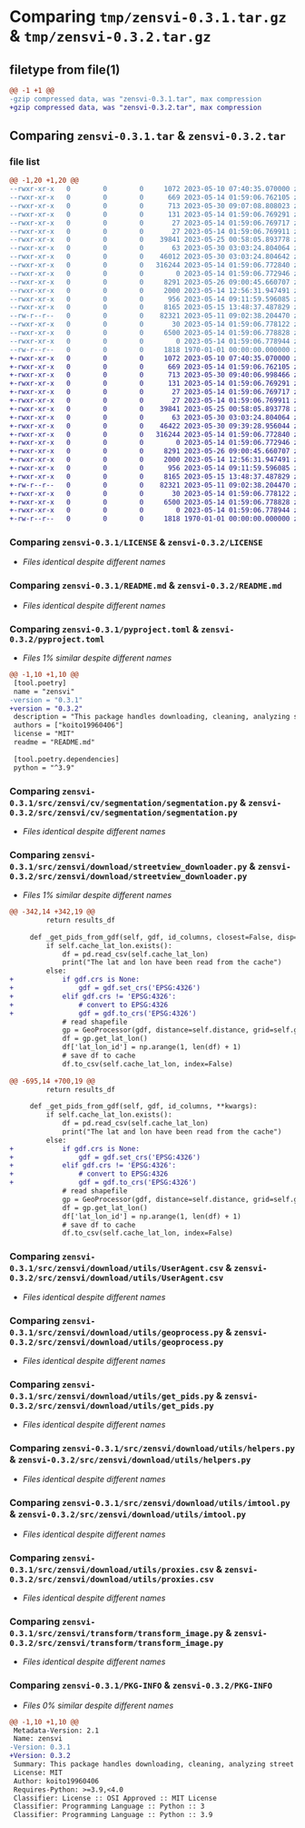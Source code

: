 # Comparing `tmp/zensvi-0.3.1.tar.gz` & `tmp/zensvi-0.3.2.tar.gz`

## filetype from file(1)

```diff
@@ -1 +1 @@
-gzip compressed data, was "zensvi-0.3.1.tar", max compression
+gzip compressed data, was "zensvi-0.3.2.tar", max compression
```

## Comparing `zensvi-0.3.1.tar` & `zensvi-0.3.2.tar`

### file list

```diff
@@ -1,20 +1,20 @@
--rwxr-xr-x   0        0        0     1072 2023-05-10 07:40:35.070000 zensvi-0.3.1/LICENSE
--rwxr-xr-x   0        0        0      669 2023-05-14 01:59:06.762105 zensvi-0.3.1/README.md
--rwxr-xr-x   0        0        0      713 2023-05-30 09:07:08.808023 zensvi-0.3.1/pyproject.toml
--rwxr-xr-x   0        0        0      131 2023-05-14 01:59:06.769291 zensvi-0.3.1/src/zensvi/__init__.py
--rwxr-xr-x   0        0        0       27 2023-05-14 01:59:06.769717 zensvi-0.3.1/src/zensvi/cv/__init__.py
--rwxr-xr-x   0        0        0       27 2023-05-14 01:59:06.769911 zensvi-0.3.1/src/zensvi/cv/segmentation/__init__.py
--rwxr-xr-x   0        0        0    39841 2023-05-25 00:58:05.893778 zensvi-0.3.1/src/zensvi/cv/segmentation/segmentation.py
--rwxr-xr-x   0        0        0       63 2023-05-30 03:03:24.804064 zensvi-0.3.1/src/zensvi/download/__init__.py
--rwxr-xr-x   0        0        0    46012 2023-05-30 03:03:24.804642 zensvi-0.3.1/src/zensvi/download/streetview_downloader.py
--rwxr-xr-x   0        0        0   316244 2023-05-14 01:59:06.772840 zensvi-0.3.1/src/zensvi/download/utils/UserAgent.csv
--rwxr-xr-x   0        0        0        0 2023-05-14 01:59:06.772946 zensvi-0.3.1/src/zensvi/download/utils/__init__.py
--rwxr-xr-x   0        0        0     8291 2023-05-26 09:00:45.660707 zensvi-0.3.1/src/zensvi/download/utils/geoprocess.py
--rwxr-xr-x   0        0        0     2000 2023-05-14 12:56:31.947491 zensvi-0.3.1/src/zensvi/download/utils/get_pids.py
--rwxr-xr-x   0        0        0      956 2023-05-14 09:11:59.596085 zensvi-0.3.1/src/zensvi/download/utils/helpers.py
--rwxr-xr-x   0        0        0     8165 2023-05-15 13:48:37.487829 zensvi-0.3.1/src/zensvi/download/utils/imtool.py
--rw-r--r--   0        0        0    82321 2023-05-11 09:02:38.204470 zensvi-0.3.1/src/zensvi/download/utils/proxies.csv
--rwxr-xr-x   0        0        0       30 2023-05-14 01:59:06.778122 zensvi-0.3.1/src/zensvi/transform/__init__.py
--rwxr-xr-x   0        0        0     6500 2023-05-14 01:59:06.778828 zensvi-0.3.1/src/zensvi/transform/transform_image.py
--rwxr-xr-x   0        0        0        0 2023-05-14 01:59:06.778944 zensvi-0.3.1/src/zensvi/zensvi.py
--rw-r--r--   0        0        0     1818 1970-01-01 00:00:00.000000 zensvi-0.3.1/PKG-INFO
+-rwxr-xr-x   0        0        0     1072 2023-05-10 07:40:35.070000 zensvi-0.3.2/LICENSE
+-rwxr-xr-x   0        0        0      669 2023-05-14 01:59:06.762105 zensvi-0.3.2/README.md
+-rwxr-xr-x   0        0        0      713 2023-05-30 09:40:06.998466 zensvi-0.3.2/pyproject.toml
+-rwxr-xr-x   0        0        0      131 2023-05-14 01:59:06.769291 zensvi-0.3.2/src/zensvi/__init__.py
+-rwxr-xr-x   0        0        0       27 2023-05-14 01:59:06.769717 zensvi-0.3.2/src/zensvi/cv/__init__.py
+-rwxr-xr-x   0        0        0       27 2023-05-14 01:59:06.769911 zensvi-0.3.2/src/zensvi/cv/segmentation/__init__.py
+-rwxr-xr-x   0        0        0    39841 2023-05-25 00:58:05.893778 zensvi-0.3.2/src/zensvi/cv/segmentation/segmentation.py
+-rwxr-xr-x   0        0        0       63 2023-05-30 03:03:24.804064 zensvi-0.3.2/src/zensvi/download/__init__.py
+-rwxr-xr-x   0        0        0    46422 2023-05-30 09:39:28.956044 zensvi-0.3.2/src/zensvi/download/streetview_downloader.py
+-rwxr-xr-x   0        0        0   316244 2023-05-14 01:59:06.772840 zensvi-0.3.2/src/zensvi/download/utils/UserAgent.csv
+-rwxr-xr-x   0        0        0        0 2023-05-14 01:59:06.772946 zensvi-0.3.2/src/zensvi/download/utils/__init__.py
+-rwxr-xr-x   0        0        0     8291 2023-05-26 09:00:45.660707 zensvi-0.3.2/src/zensvi/download/utils/geoprocess.py
+-rwxr-xr-x   0        0        0     2000 2023-05-14 12:56:31.947491 zensvi-0.3.2/src/zensvi/download/utils/get_pids.py
+-rwxr-xr-x   0        0        0      956 2023-05-14 09:11:59.596085 zensvi-0.3.2/src/zensvi/download/utils/helpers.py
+-rwxr-xr-x   0        0        0     8165 2023-05-15 13:48:37.487829 zensvi-0.3.2/src/zensvi/download/utils/imtool.py
+-rw-r--r--   0        0        0    82321 2023-05-11 09:02:38.204470 zensvi-0.3.2/src/zensvi/download/utils/proxies.csv
+-rwxr-xr-x   0        0        0       30 2023-05-14 01:59:06.778122 zensvi-0.3.2/src/zensvi/transform/__init__.py
+-rwxr-xr-x   0        0        0     6500 2023-05-14 01:59:06.778828 zensvi-0.3.2/src/zensvi/transform/transform_image.py
+-rwxr-xr-x   0        0        0        0 2023-05-14 01:59:06.778944 zensvi-0.3.2/src/zensvi/zensvi.py
+-rw-r--r--   0        0        0     1818 1970-01-01 00:00:00.000000 zensvi-0.3.2/PKG-INFO
```

### Comparing `zensvi-0.3.1/LICENSE` & `zensvi-0.3.2/LICENSE`

 * *Files identical despite different names*

### Comparing `zensvi-0.3.1/README.md` & `zensvi-0.3.2/README.md`

 * *Files identical despite different names*

### Comparing `zensvi-0.3.1/pyproject.toml` & `zensvi-0.3.2/pyproject.toml`

 * *Files 1% similar despite different names*

```diff
@@ -1,10 +1,10 @@
 [tool.poetry]
 name = "zensvi"
-version = "0.3.1"
+version = "0.3.2"
 description = "This package handles downloading, cleaning, analyzing street view imagery in one-stop and zen manner."
 authors = ["koito19960406"]
 license = "MIT"
 readme = "README.md"
 
 [tool.poetry.dependencies]
 python = "^3.9"
```

### Comparing `zensvi-0.3.1/src/zensvi/cv/segmentation/segmentation.py` & `zensvi-0.3.2/src/zensvi/cv/segmentation/segmentation.py`

 * *Files identical despite different names*

### Comparing `zensvi-0.3.1/src/zensvi/download/streetview_downloader.py` & `zensvi-0.3.2/src/zensvi/download/streetview_downloader.py`

 * *Files 1% similar despite different names*

```diff
@@ -342,14 +342,19 @@
         return results_df
 
     def _get_pids_from_gdf(self, gdf, id_columns, closest=False, disp=False):  
         if self.cache_lat_lon.exists():
             df = pd.read_csv(self.cache_lat_lon)
             print("The lat and lon have been read from the cache")
         else:
+            if gdf.crs is None:
+                gdf = gdf.set_crs('EPSG:4326')
+            elif gdf.crs != 'EPSG:4326':
+                # convert to EPSG:4326
+                gdf = gdf.to_crs('EPSG:4326')
             # read shapefile
             gp = GeoProcessor(gdf, distance=self.distance, grid=self.grid, grid_size=self.grid_size, id_columns = id_columns)
             df = gp.get_lat_lon()
             df['lat_lon_id'] = np.arange(1, len(df) + 1)
             # save df to cache
             df.to_csv(self.cache_lat_lon, index=False)
 
@@ -695,14 +700,19 @@
         return results_df
 
     def _get_pids_from_gdf(self, gdf, id_columns, **kwargs):
         if self.cache_lat_lon.exists():
             df = pd.read_csv(self.cache_lat_lon)
             print("The lat and lon have been read from the cache")
         else:
+            if gdf.crs is None:
+                gdf = gdf.set_crs('EPSG:4326')
+            elif gdf.crs != 'EPSG:4326':
+                # convert to EPSG:4326
+                gdf = gdf.to_crs('EPSG:4326')
             # read shapefile
             gp = GeoProcessor(gdf, distance=self.distance, grid=self.grid, grid_size=self.grid_size, id_columns = id_columns)
             df = gp.get_lat_lon()
             df['lat_lon_id'] = np.arange(1, len(df) + 1)
             # save df to cache
             df.to_csv(self.cache_lat_lon, index=False)
```

### Comparing `zensvi-0.3.1/src/zensvi/download/utils/UserAgent.csv` & `zensvi-0.3.2/src/zensvi/download/utils/UserAgent.csv`

 * *Files identical despite different names*

### Comparing `zensvi-0.3.1/src/zensvi/download/utils/geoprocess.py` & `zensvi-0.3.2/src/zensvi/download/utils/geoprocess.py`

 * *Files identical despite different names*

### Comparing `zensvi-0.3.1/src/zensvi/download/utils/get_pids.py` & `zensvi-0.3.2/src/zensvi/download/utils/get_pids.py`

 * *Files identical despite different names*

### Comparing `zensvi-0.3.1/src/zensvi/download/utils/helpers.py` & `zensvi-0.3.2/src/zensvi/download/utils/helpers.py`

 * *Files identical despite different names*

### Comparing `zensvi-0.3.1/src/zensvi/download/utils/imtool.py` & `zensvi-0.3.2/src/zensvi/download/utils/imtool.py`

 * *Files identical despite different names*

### Comparing `zensvi-0.3.1/src/zensvi/download/utils/proxies.csv` & `zensvi-0.3.2/src/zensvi/download/utils/proxies.csv`

 * *Files identical despite different names*

### Comparing `zensvi-0.3.1/src/zensvi/transform/transform_image.py` & `zensvi-0.3.2/src/zensvi/transform/transform_image.py`

 * *Files identical despite different names*

### Comparing `zensvi-0.3.1/PKG-INFO` & `zensvi-0.3.2/PKG-INFO`

 * *Files 0% similar despite different names*

```diff
@@ -1,10 +1,10 @@
 Metadata-Version: 2.1
 Name: zensvi
-Version: 0.3.1
+Version: 0.3.2
 Summary: This package handles downloading, cleaning, analyzing street view imagery in one-stop and zen manner.
 License: MIT
 Author: koito19960406
 Requires-Python: >=3.9,<4.0
 Classifier: License :: OSI Approved :: MIT License
 Classifier: Programming Language :: Python :: 3
 Classifier: Programming Language :: Python :: 3.9
```

